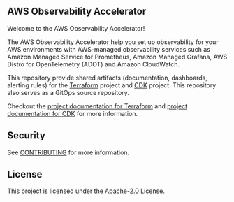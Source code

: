## AWS Observability Accelerator

Welcome to the AWS Observability Accelerator!

The AWS Observability Accelerator help you set up observability for your AWS environments with AWS-managed observability services such as Amazon Managed Service for Prometheus, Amazon Managed Grafana, AWS Distro for OpenTelemetry (ADOT) and Amazon CloudWatch.

This repository provide shared artifacts (documentation, dashboards, alerting rules) for the [Terraform](https://github.com/aws-observability/terraform-aws-observability-accelerator) project and [CDK](https://github.com/aws-observability/cdk-aws-observability-accelerator) project. This repository also serves as a GitOps source repository.

Checkout the [project documentation for Terraform](https://aws-observability.github.io/terraform-aws-observability-accelerator/) and [project documentation for CDK](https://aws-observability.github.io/cdk-aws-observability-accelerator/) for more information.

## Security

See [CONTRIBUTING](CONTRIBUTING.md#security-issue-notifications) for more information.

## License

This project is licensed under the Apache-2.0 License.
